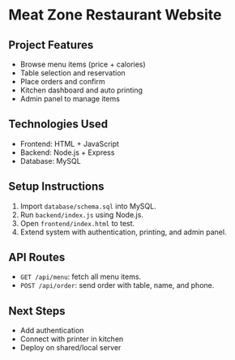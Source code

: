 
# Meat Zone Restaurant Website

## Project Features
- Browse menu items (price + calories)
- Table selection and reservation
- Place orders and confirm
- Kitchen dashboard and auto printing
- Admin panel to manage items

## Technologies Used
- Frontend: HTML + JavaScript
- Backend: Node.js + Express
- Database: MySQL

## Setup Instructions
1. Import `database/schema.sql` into MySQL.
2. Run `backend/index.js` using Node.js.
3. Open `frontend/index.html` to test.
4. Extend system with authentication, printing, and admin panel.

## API Routes
- `GET /api/menu`: fetch all menu items.
- `POST /api/order`: send order with table, name, and phone.

## Next Steps
- Add authentication
- Connect with printer in kitchen
- Deploy on shared/local server
